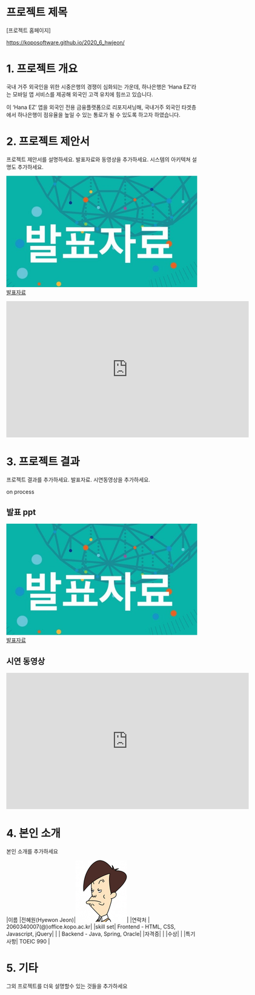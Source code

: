 # 프로젝트 제목

[프로젝트 홈페이지]

https://koposoftware.github.io/2020_6_hwjeon/





# 1. 프로젝트 개요

 국내 거주 외국인을 위한 시중은행의 경쟁이 심화되는 가운데, 하나은행은 ‘Hana EZ’라는 모바일 앱 서비스를 제공해 외국인 고객 유치에 힘쓰고 있습니다.

 이 ‘Hana EZ’ 앱을 외국인 전용 금융플랫폼으로 리포지셔닝해, 국내거주 외국인 타겟층에서 하나은행이 점유율을 높일 수 있는 통로가 될 수 있도록 하고자 하였습니다.



# 2. 프로젝트 제안서

프로젝트 제안서를 설명하세요. 발표자료와 동영상을 추가하세요. 시스템의 아키텍쳐 설명도 추가하세요.

   <img src="ppt.jpg"/>[발표자료](/project.pptx)<br>
   <iframe id="ytplayer" type="text/html" width="640" height="360" src="https://www.youtube.com/embed/6LxbdIjWP04" frameborder="0"></iframe>





# 3. 프로젝트 결과

프로젝트 결과를 추가하세요. 발표자료. 시연동영상을 추가하세요.



on process





## 발표 ppt 
   <img src="ppt.jpg"/>[발표자료](/project.pptx)<br>





## 시연 동영상 

   <iframe id="ytplayer" type="text/html" width="640" height="360" src="https://www.youtube.com/embed/6LxbdIjWP04" frameborder="0"></iframe>





# 4. 본인 소개

본인 소개를 추가하세요

|이름 |전혜원(Hyewon Jeon)|![gdKO](/gdko.jpg)|
|연락처 | 2060340007(@)office.kopo.ac.kr|
|skill set| Frontend - HTML, CSS, Javascript, jQuery|
| | Backend - Java, Spring, Oracle|
|자격증|  |
|수상| |
|특기사항|  TOEIC 990 |





# 5. 기타

그외 프로젝트를 더욱 설명할수 있는 것들을 추가하세요
